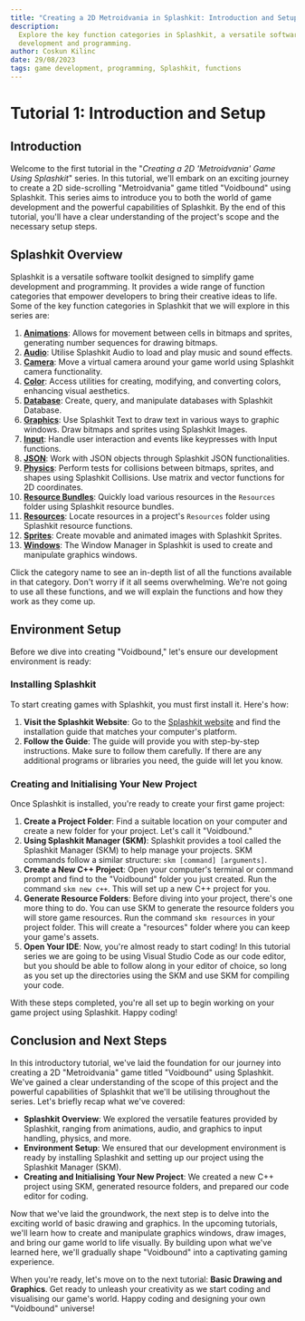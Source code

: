 ```yaml
---
title: "Creating a 2D Metroidvania in Splashkit: Introduction and Setup"
description:
  Explore the key function categories in Splashkit, a versatile software toolkit for game
  development and programming.
author: Coskun Kilinc
date: 29/08/2023
tags: game development, programming, Splashkit, functions
---
```


# Tutorial 1: Introduction and Setup

## Introduction

Welcome to the first tutorial in the "_Creating a 2D 'Metroidvania' Game Using Splashkit_" series.
In this tutorial, we'll embark on an exciting journey to create a 2D side-scrolling "Metroidvania"
game titled "Voidbound" using Splashkit. This series aims to introduce you to both the world of game
development and the powerful capabilities of Splashkit. By the end of this tutorial, you'll have a
clear understanding of the project's scope and the necessary setup steps.

## Splashkit Overview

Splashkit is a versatile software toolkit designed to simplify game development and programming. It
provides a wide range of function categories that empower developers to bring their creative ideas
to life. Some of the key function categories in Splashkit that we will explore in this series are:

1. **[Animations](https://splashkit.io/api/animations/)**: Allows for movement between cells in
   bitmaps and sprites, generating number sequences for drawing bitmaps.
1. **[Audio](https://splashkit.io/api/audio/)**: Utilise Splashkit Audio to load and play music and
   sound effects.
1. **[Camera](https://splashkit.io/api/camera/)**: Move a virtual camera around your game world using
   Splashkit camera functionality.
1. **[Color](https://splashkit.io/api/color/)**: Access utilities for creating, modifying, and
   converting colors, enhancing visual aesthetics.
1. **[Database](https://splashkit.io/api/database/)**: Create, query, and manipulate databases with
   Splashkit Database.
1. **[Graphics](https://splashkit.io/api/graphics/)**: Use Splashkit Text to draw text in various
   ways to graphic windows. Draw bitmaps and sprites using Splashkit Images.
1. **[Input](https://splashkit.io/api/input/)**: Handle user interaction and events like keypresses
   with Input functions.
1. **[JSON](https://splashkit.io/api/json/)**: Work with JSON objects through Splashkit JSON
   functionalities.
1. **[Physics](https://splashkit.io/api/physics/)**: Perform tests for collisions between bitmaps,
   sprites, and shapes using Splashkit Collisions. Use matrix and vector functions for 2D
   coordinates.
1. **[Resource Bundles](https://splashkit.io/api/resource-bundles/)**: Quickly load various
   resources in the `Resources` folder using Splashkit resource bundles.
1. **[Resources](https://splashkit.io/api/resources/)**: Locate resources in a project's `Resources`
   folder using Splashkit resource functions.
1. **[Sprites](https://splashkit.io/api/sprites/)**: Create movable and animated images with
   Splashkit Sprites.
1. **[Windows](https://splashkit.io/api/windows/)**: The Window Manager in Splashkit is used to
   create and manipulate graphics windows.

Click the category name to see an in-depth list of all the functions available in that category.
Don't worry if it all seems overwhelming. We're not going to use all these functions, and we will
explain the functions and how they work as they come up.

## Environment Setup

Before we dive into creating "Voidbound," let's ensure our development environment is ready:

### Installing Splashkit

To start creating games with Splashkit, you must first install it. Here's how:

1. **Visit the Splashkit Website**: Go to the
   [Splashkit website](https://splashkit.io/articles/installation/) and find the installation guide
   that matches your computer's platform.
1. **Follow the Guide**: The guide will provide you with step-by-step instructions. Make sure to
   follow them carefully. If there are any additional programs or libraries you need, the guide will
   let you know.

### Creating and Initialising Your New Project

Once Splashkit is installed, you're ready to create your first game project:

1. **Create a Project Folder**: Find a suitable location on your computer and create a new folder
   for your project. Let's call it "Voidbound."
1. **Using Splashkit Manager (SKM)**: Splashkit provides a tool called the Splashkit Manager
   (SKM) to help manage your projects. SKM commands follow a similar structure:
   `skm [command] [arguments]`.
1. **Create a New C++ Project**: Open your computer's terminal or command prompt and find to the
   "Voidbound" folder you just created. Run the command `skm new c++`. This will set up a new C++
   project for you.
1. **Generate Resource Folders**: Before diving into your project, there's one more thing to do. You
   can use SKM to generate the resource folders you will store game resources. Run the command
   `skm resources` in your project folder. This will create a "resources" folder where you can keep
   your game's assets.
1. **Open Your IDE**: Now, you're almost ready to start coding! In this tutorial series we are going
   to be using Visual Studio Code as our code editor, but you should be able to follow along in your
   editor of choice, so long as you set up the directories using the SKM and use SKM for compiling
   your code.

With these steps completed, you're all set up to begin working on your game project using Splashkit.
Happy coding!

## Conclusion and Next Steps

In this introductory tutorial, we've laid the foundation for our journey into creating a 2D
"Metroidvania" game titled "Voidbound" using Splashkit. We've gained a clear understanding of the
scope of this project and the powerful capabilities of Splashkit that we'll be utilising throughout
the series. Let's briefly recap what we've covered:

- **Splashkit Overview**: We explored the versatile features provided by Splashkit, ranging from
  animations, audio, and graphics to input handling, physics, and more.
- **Environment Setup**: We ensured that our development environment is ready by installing
  Splashkit and setting up our project using the Splashkit Manager (SKM).
- **Creating and Initialising Your New Project**: We created a new C++ project using SKM, generated
  resource folders, and prepared our code editor for coding.

Now that we've laid the groundwork, the next step is to delve into the exciting world of basic
drawing and graphics. In the upcoming tutorials, we'll learn how to create and manipulate graphics
windows, draw images, and bring our game world to life visually. By building upon what we've learned
here, we'll gradually shape "Voidbound" into a captivating gaming experience.

When you're ready, let's move on to the next tutorial: **Basic Drawing and Graphics**. Get ready to
unleash your creativity as we start coding and visualising our game's world. Happy coding and
designing your own "Voidbound" universe!
